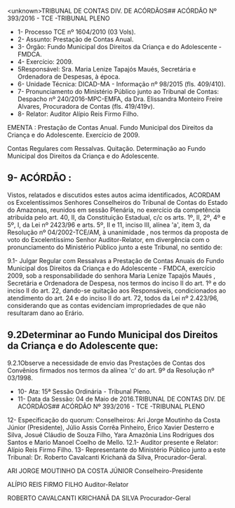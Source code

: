 &lt;unknown&gt;TRIBUNAL DE CONTAS DIV. DE ACÓRDÃOS## ACÓRDÃO Nº 393/2016 - TCE -TRIBUNAL PLENO

- 1- Processo TCE nº 1604/2010 (03 Vols).
- 2- Assunto: Prestação de Contas Anual.
- 3- Órgão: Fundo Municipal dos Direitos da Criança e do Adolescente - FMDCA.
- 4- Exercício: 2009.
- 5Responsável: Sra. Maria  Lenize  Tapajós Maués,  Secretária  e  Ordenadora  de Despesas, à época.
- 6- Unidade Técnica: DICAD-MA - Informação nº 98/2015 (fls. 409/410).
- 7- Pronunciamento do Ministério Público junto ao Tribunal de Contas: Despacho nº 240/2016-MPC-EMFA,  da  Dra.  Elissandra  Monteiro  Freire  Alvares,  Procuradora  de Contas (fls. 419/419v).
- 8- Relator: Auditor Alípio Reis Firmo Filho.

EMENTA : Prestação de Contas Anual. Fundo Municipal dos Direitos da Criança e do Adolescente. Exercício de 2009.

Contas Regulares com Ressalvas. Quitação. Determinação ao Fundo Municipal dos Direitos da Criança e do Adolescente.

## 9- ACÓRDÃO :

Vistos, relatados e discutidos estes autos acima identificados, ACORDAM os Excelentíssimos Senhores Conselheiros do Tribunal de Contas do Estado do Amazonas, reunidos em sessão Plenária, no exercício da competência atribuída pelo  art.  40,  II, da Constituição Estadual, c/c os arts. 1º, II, 2º, 4º e 5º, I, da Lei nº 2423/96 e arts. 5º, II e 11, inciso  III,  alínea  'a',  item  3,  da  Resolução  nº  04/2002-TCE/AM, à  unanimidade ,  nos termos da proposta de voto do Excelentíssimo Senhor Auditor-Relator, em divergência com o pronunciamento do Ministério Público junto a este Tribunal, no sentido de:

9.1- Julgar Regular com Ressalvas a Prestação de Contas Anuais do Fundo Municipal  dos  Direitos  da  Criança  e  do  Adolescente  -  FMDCA,  exercício  2009,  sob  a responsabilidade do senhora Maria Lenize Tapajós Maués , Secretária e Ordenadora de Despesa, nos termos do inciso II do art. 1º e do inciso II do art. 22, dando-se quitação aos  Responsáveis,  condicionados  ao  atendimento  do  art.  24  e  do  inciso  II  do  art.  72, todos da Lei  nº 2.423/96, considerando que as contas evidenciam impropriedades de que não resultaram dano ao Erário.

## 9.2Determinar  ao  Fundo  Municipal  dos  Direitos  da  Criança  e  do Adolescente que:

9.2.1Observe  a  necessidade  de  envio  das  Prestações  de  Contas  dos Convênios firmados nos termos da alínea 'c' do art. 9º da Resolução nº 03/1998.

- 10- Ata: 15ª Sessão Ordinária - Tribunal Pleno.
- 11- Data da Sessão: 04 de Maio de 2016.TRIBUNAL DE CONTAS DIV. DE ACÓRDÃOS## ACÓRDÃO Nº 393/2016 - TCE -TRIBUNAL PLENO

12-  Especificação  do  quorum: Conselheiros:  Ari  Jorge  Moutinho  da  Costa  Júnior (Presidente), Júlio Assis Corrêa Pinheiro, Érico Xavier Desterro e Silva, Josué Cláudio de Souza Filho, Yara Amazônia Lins Rodrigues dos Santos e Mario Manoel Coelho de Mello. 12.1- Auditor presente e Relator: Alípio Reis Firmo Filho. 13- Representante do Ministério Público junto a este Tribunal: Dr. Roberto Cavalcanti Krichanã da Silva, Procurador-Geral.

ARI JORGE MOUTINHO DA COSTA JÚNIOR Conselheiro-Presidente

ALÍPIO REIS FIRMO FILHO Auditor-Relator

ROBERTO CAVALCANTI KRICHANÃ DA SILVA Procurador-Geral